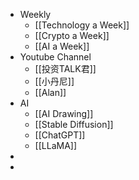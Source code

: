 - Weekly
	- [[Technology a Week]]
	- [[Crypto a Week]]
	- [[AI a Week]]
- Youtube Channel
	- [[投资TALK君]]
	- [[小丹尼]]
	- [[Alan]]
- AI
	- [[AI Drawing]]
	- [[Stable Diffusion]]
	- [[ChatGPT]]
	- [[LLaMA]]
-
-